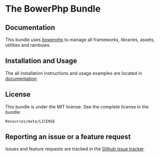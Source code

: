 The BowerPhp Bundle
===================

Documentation
-------------
This bundle uses [bowerphp](http://bowerphp.org/) to manage all frameworks, libraries, assets, utilities and rainbows.

Installation and Usage
----------------------

The all installation instructions and usage examples are located in [documentation](https://github.com/4devs/BowerPhpBundle/blob/master/Resources/doc/index.md).

License
-------

This bundle is under the MIT license. See the complete license in the bundle:

    Resources/meta/LICENSE

Reporting an issue or a feature request
---------------------------------------

Issues and feature requests are tracked in the [Github issue tracker](https://github.com/4devs/BowerPhpBundle/issues).
